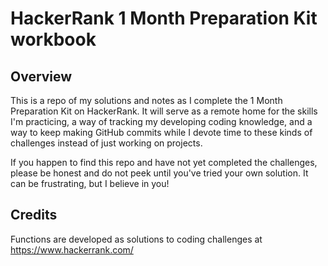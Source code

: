 
# HackerRank 1 Month Preparation Kit workbook

## Overview
This is a repo of my solutions and notes as I complete the 1 Month Preparation Kit on HackerRank. It will serve as a remote home for the skills I'm practicing, a way of tracking my developing coding knowledge, and a way to keep making GitHub commits while I devote time to these kinds of challenges instead of just working on projects.

If you happen to find this repo and have not yet completed the challenges, please be honest and do not peek until you've tried your own solution. It can be frustrating, but I believe in you!

## Credits
Functions are developed as solutions to coding challenges at https://www.hackerrank.com/